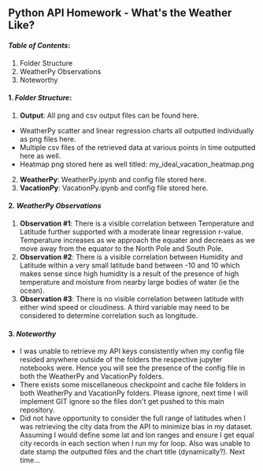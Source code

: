 ## Python API Homework - What's the Weather Like?

#### *Table of Contents*:
1. Folder Structure
2. WeatherPy Observations
3. Noteworthy


#### 1. *Folder Structure*:
1. **Output**: All png and csv output files can be found here.  
- WeatherPy scatter and linear regression charts all outputted individually as png files here.  
- Multiple csv files of the retrieved data at various points in time outputted here as well. 
- Heatmap png stored here as well titled: my_ideal_vacation_heatmap.png <br> </p>
2. **WeatherPy**: WeatherPy.ipynb and config file stored here.
3. **VacationPy**: VacationPy.ipynb and config file stored here.

#### 2. *WeatherPy Observations*
1. **Observation #1**: There is a visible correlation between Temperature and Latitude further supported with a moderate linear regression r-value.  Temperature increases as we approach the equater and decreaes as we move away from the equator to the North Pole and South Pole.
2. **Observation #2**: There is a visible correlation between Humidity and Latitude within a very small latitude band between -10 and 10 which makes sense since high humidity is a result of the presence of high temperature and moisture from nearby large bodies of water (ie the ocean). 
3. **Observation #3**:  There is no visible correlation between latitude with either wind speed or cloudiness.  A third variable may need to be considered to determine correlation such as longitude.

#### 3. *Noteworthy*
- I was unable to retrieve my API keys consistently when my config file resided anywhere outside of the folders the respective jupyter notebooks were.  Hence you will see the presence of the config file in both the WeatherPy and VacationPy folders.
- There exists some miscellaneous checkpoint and cache file folders in both WeatherPy and VacationPy folders.  Please ignore, next time I will implement GIT ignore so the files don't get pushed to this main repository.
- Did not have opportunity to consider the full range of latitudes when I was retrieving the city data from the API to minimize bias in my dataset.  Assuming I would define some lat and lon ranges and ensure I get equal city records in each section when I run my for loop. Also was unable to date stamp the outputted files and the chart title (dynamically?). Next time...


